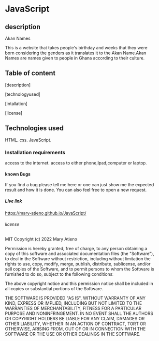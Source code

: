 # JavaScript

## description

  Akan Names

This is a website that takes people's birthday and weeks that they were born considering the genders as it translates it to the Akan Name.Akan Names are names given to people in Ghana according to their culture.

## Table of content

[description]

[technologyused]

[intallation]

[license]

## Technologies used

  HTML.
  css.
  JavaScript.

### Installation requirements

access to the internet.
access to either phone,Ipad,computer or laptop.

#### known Bugs

If you find a bug please tell me here or one can just show me the expected result and how it is done.
You can also feel free to open a new request.

##### Live link

 <https://mary-atieno.github.io/JavaScript/>

###### license

MIT Copyright (c) 2022 Mary Atieno

Permission is hereby granted, free of charge, to any person obtaining a copy
of this software and associated documentation files (the "Software"), to deal
in the Software without restriction, including without limitation the rights
to use, copy, modify, merge, publish, distribute, sublicense, and/or sell
copies of the Software, and to permit persons to whom the Software is
furnished to do so, subject to the following conditions:

The above copyright notice and this permission notice shall be included in all
copies or substantial portions of the Software.

THE SOFTWARE IS PROVIDED "AS IS", WITHOUT WARRANTY OF ANY KIND, EXPRESS OR
IMPLIED, INCLUDING BUT NOT LIMITED TO THE WARRANTIES OF MERCHANTABILITY,
FITNESS FOR A PARTICULAR PURPOSE AND NONINFRINGEMENT. IN NO EVENT SHALL THE
AUTHORS OR COPYRIGHT HOLDERS BE LIABLE FOR ANY CLAIM, DAMAGES OR OTHER
LIABILITY, WHETHER IN AN ACTION OF CONTRACT, TORT OR OTHERWISE, ARISING FROM,
OUT OF OR IN CONNECTION WITH THE SOFTWARE OR THE USE OR OTHER DEALINGS IN THE
SOFTWARE.
